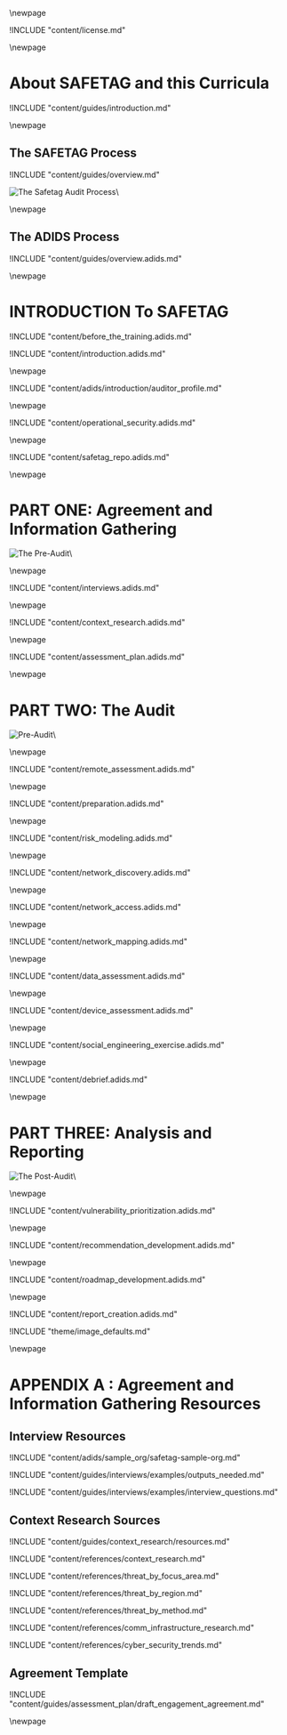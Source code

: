 
\newpage

<!-- License -->

!INCLUDE "content/license.md"

\newpage

<!-- Introduction -->

# About SAFETAG and this Curricula

!INCLUDE "content/guides/introduction.md"

\newpage

<!-- Overview -->

## The SAFETAG Process

!INCLUDE "content/guides/overview.md"

![The Safetag Audit Process](../../content/images/expertiese_vertical.svg)\

\newpage

## The ADIDS Process
!INCLUDE "content/guides/overview.adids.md"

\newpage

# INTRODUCTION To SAFETAG

<!-- Overview -->

!INCLUDE "content/before_the_training.adids.md"

!INCLUDE "content/introduction.adids.md"

\newpage

<!-- SAFETAG Auditor Profile -->

!INCLUDE "content/adids/introduction/auditor_profile.md"

\newpage

<!-- Operational Security -->

!INCLUDE "content/operational_security.adids.md"

\newpage

<!-- The SAFETAG Repository -->

!INCLUDE "content/safetag_repo.adids.md"

\newpage


# PART ONE: Agreement and Information Gathering

![The Pre-Audit](../../content/images/pre_audit_expertiese.svg)\


\newpage
<!-- Interviews -->
<!-- Capacity Assessment -->

!INCLUDE "content/interviews.adids.md"

\newpage
<!-- Contextual Research -->

!INCLUDE "content/context_research.adids.md"

\newpage
<!-- Assessment Plan Development -->

!INCLUDE "content/assessment_plan.adids.md"

\newpage

# PART TWO: The Audit

![Pre-Audit](../../content/images/audit_expertiese.svg)\

\newpage
<!-- Remote Assessment -->

!INCLUDE "content/remote_assessment.adids.md"

\newpage
<!-- Audit Preparation  -->

!INCLUDE "content/preparation.adids.md"

\newpage
<!-- Risk Modeling -->

!INCLUDE "content/risk_modeling.adids.md"

\newpage
<!-- Network Discovery -->

!INCLUDE "content/network_discovery.adids.md"

\newpage
<!-- Network Access -->

!INCLUDE "content/network_access.adids.md"

\newpage
<!-- Network Mapping -->

!INCLUDE "content/network_mapping.adids.md"

\newpage
<!-- Data Assessment -->

!INCLUDE "content/data_assessment.adids.md"

\newpage
<!-- Device Assessment -->

!INCLUDE "content/device_assessment.adids.md"

\newpage
<!-- Social Engineering Exercise -->

!INCLUDE "content/social_engineering_exercise.adids.md"

\newpage
<!-- Debrief -->

!INCLUDE "content/debrief.adids.md"

\newpage

# PART THREE: Analysis and Reporting

![The Post-Audit](../../content/images/post_audit_expertiese.svg)\

\newpage
<!-- Vulnerability Prioritization -->

!INCLUDE "content/vulnerability_prioritization.adids.md"

\newpage
<!-- Recommendation Development -->

!INCLUDE "content/recommendation_development.adids.md"

<!-- \newpage Resource Identification (included in recommendations for ADIDS)  !INCLUDE "content/resource_identification.adids.md" -->

\newpage
<!-- Roadmap Development -->

!INCLUDE "content/roadmap_development.adids.md"

\newpage
<!-- Report Creation -->

!INCLUDE "content/report_creation.adids.md"

<!-- \newpage Follow Up (Included in reporting for ADIDS) !INCLUDE "content/follow_up.adids.md" \newpage -->

<!-- Load Default Images -->
!INCLUDE "theme/image_defaults.md"


<!-- Load Footnotes 
Footnotes

!INCLUDE "content/references/footnotes.md"
-->
\newpage
<!-- APPENDIX A - Sample Org-->

# APPENDIX A : Agreement and Information Gathering Resources

## Interview Resources

!INCLUDE "content/adids/sample_org/safetag-sample-org.md"

!INCLUDE "content/guides/interviews/examples/outputs_needed.md"

!INCLUDE "content/guides/interviews/examples/interview_questions.md"

## Context Research Sources

!INCLUDE "content/guides/context_research/resources.md"

!INCLUDE "content/references/context_research.md"

!INCLUDE "content/references/threat_by_focus_area.md"

!INCLUDE "content/references/threat_by_region.md"

!INCLUDE "content/references/threat_by_method.md"

!INCLUDE "content/references/comm_infrastructure_research.md"

!INCLUDE "content/references/cyber_security_trends.md"


## Agreement Template

!INCLUDE "content/guides/assessment_plan/draft_engagement_agreement.md"

\newpage
